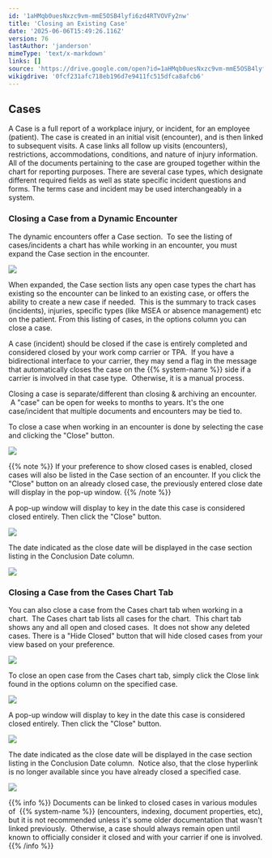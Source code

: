 ```yaml
---
id: '1aHMqb0uesNxzc9vm-mmE5OSB4lyfi6zd4RTVOVFy2nw'
title: 'Closing an Existing Case'
date: '2025-06-06T15:49:26.116Z'
version: 76
lastAuthor: 'janderson'
mimeType: 'text/x-markdown'
links: []
source: 'https://drive.google.com/open?id=1aHMqb0uesNxzc9vm-mmE5OSB4lyfi6zd4RTVOVFy2nw'
wikigdrive: '0fcf231afc718eb196d7e9411fc515dfca8afcb6'
---
```

## Cases

A Case is a full report of a workplace injury, or incident, for an employee (patient). The case is created in an initial visit (encounter), and is then linked to subsequent visits. A case links all follow up visits (encounters), restrictions, accommodations, conditions, and nature of injury information. All of the documents pertaining to the case are grouped together within the chart for reporting purposes. There are several case types, which designate different required fields as well as state specific incident questions and forms. The terms case and incident may be used interchangeably in a system.

### Closing a Case from a Dynamic Encounter

The dynamic encounters offer a Case section.  To see the listing of cases/incidents a chart has while working in an encounter, you must expand the Case section in the encounter.

![](../closing-an-existing-case.assets/9cf42d08726b8e906cdb9a0308673c64.png)

When expanded, the Case section lists any open case types the chart has existing so the encounter can be linked to an existing case, or offers the ability to create a new case if needed.  This is the summary to track cases (incidents), injuries, specific types (like MSEA or absence management) etc on the patient. From this listing of cases, in the options column you can close a case.

A case (incident) should be closed if the case is entirely completed and considered closed by your work comp carrier or TPA.  If you have a bidirectional interface to your carrier, they may send a flag in the message that automatically closes the case on the {{% system-name %}} side if a carrier is involved in that case type.  Otherwise, it is a manual process.

Closing a case is separate/different than closing & archiving an encounter.  A "case" can be open for weeks to months to years. It's the one case/incident that multiple documents and encounters may be tied to.

To close a case when working in an encounter is done by selecting the case and clicking the "Close" button.

![](../closing-an-existing-case.assets/d0159ee9fbf56b5bab66f45de6c4d8dd.png)

{{% note %}}
If your preference to show closed cases is enabled, closed cases will also be listed in the Case section of an encounter. If you click the "Close" button on an already closed case, the previously entered close date will display in the pop-up window.
{{% /note %}}

A pop-up window will display to key in the date this case is considered closed entirely. Then click the "Close" button.

![](../closing-an-existing-case.assets/b424d56dc7a49bbab8459d3d65dd1dda.png)

The date indicated as the close date will be displayed in the case section listing in the Conclusion Date column.

![](../closing-an-existing-case.assets/5d5778ede3bc85a199a86b2297fa47c3.png)

### Closing a Case from the Cases Chart Tab

You can also close a case from the Cases chart tab when working in a chart.  The Cases chart tab lists all cases for the chart.  This chart tab shows any and all open and closed cases.  It does not show any deleted cases. There is a "Hide Closed" button that will hide closed cases from your view based on your preference.

![](../closing-an-existing-case.assets/5cd3111378aa94d3d8f9524318134a3a.png)

To close an open case from the Cases chart tab, simply click the Close link found in the options column on the specified case.

![](../closing-an-existing-case.assets/52e8974c8e49243e607f9a5a7bd5a591.png)

A pop-up window will display to key in the date this case is considered closed entirely. Then click the "Close" button.

![](../closing-an-existing-case.assets/0d1ea19b7d459466ea64d5fbde809852.png)

The date indicated as the close date will be displayed in the case section listing in the Conclusion Date column.  Notice also, that the close hyperlink is no longer available since you have already closed a specified case.

![](../closing-an-existing-case.assets/578a716711ca817c3abd3aea74b68b94.png)

{{% info %}}
Documents can be linked to closed cases in various modules of  {{% system-name %}} (encounters, indexing, document properties, etc), but it is not recommended unless it's some older documentation that wasn't linked previously.  Otherwise, a case should always remain open until known to officially consider it closed and with your carrier if one is involved.
{{% /info %}}
